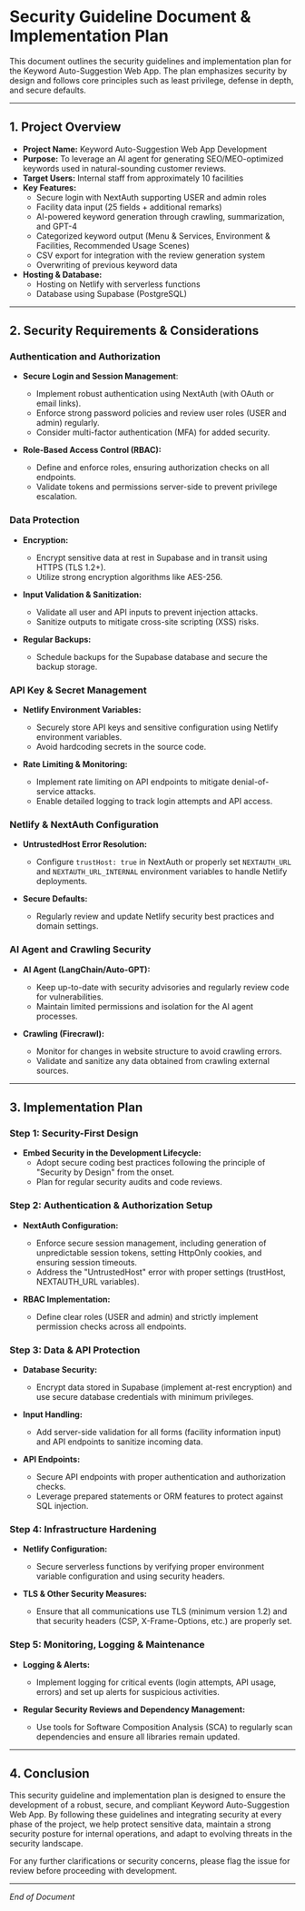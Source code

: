 # Security Guideline Document & Implementation Plan

This document outlines the security guidelines and implementation plan for the Keyword Auto-Suggestion Web App. The plan emphasizes security by design and follows core principles such as least privilege, defense in depth, and secure defaults.

---

## 1. Project Overview

- **Project Name:** Keyword Auto-Suggestion Web App Development
- **Purpose:** To leverage an AI agent for generating SEO/MEO-optimized keywords used in natural-sounding customer reviews.
- **Target Users:** Internal staff from approximately 10 facilities
- **Key Features:**
  - Secure login with NextAuth supporting USER and admin roles
  - Facility data input (25 fields + additional remarks)
  - AI-powered keyword generation through crawling, summarization, and GPT-4
  - Categorized keyword output (Menu & Services, Environment & Facilities, Recommended Usage Scenes)
  - CSV export for integration with the review generation system
  - Overwriting of previous keyword data
- **Hosting & Database:**
  - Hosting on Netlify with serverless functions
  - Database using Supabase (PostgreSQL)

---

## 2. Security Requirements & Considerations

### Authentication and Authorization

- **Secure Login and Session Management**:
  - Implement robust authentication using NextAuth (with OAuth or email links).
  - Enforce strong password policies and review user roles (USER and admin) regularly.
  - Consider multi-factor authentication (MFA) for added security.

- **Role-Based Access Control (RBAC):**
  - Define and enforce roles, ensuring authorization checks on all endpoints.
  - Validate tokens and permissions server-side to prevent privilege escalation.

### Data Protection

- **Encryption:**
  - Encrypt sensitive data at rest in Supabase and in transit using HTTPS (TLS 1.2+).
  - Utilize strong encryption algorithms like AES-256.

- **Input Validation & Sanitization:**
  - Validate all user and API inputs to prevent injection attacks.
  - Sanitize outputs to mitigate cross-site scripting (XSS) risks.

- **Regular Backups:**
  - Schedule backups for the Supabase database and secure the backup storage.

### API Key & Secret Management

- **Netlify Environment Variables:**
  - Securely store API keys and sensitive configuration using Netlify environment variables.
  - Avoid hardcoding secrets in the source code.

- **Rate Limiting & Monitoring:**
  - Implement rate limiting on API endpoints to mitigate denial-of-service attacks.
  - Enable detailed logging to track login attempts and API access.

### Netlify & NextAuth Configuration

- **UntrustedHost Error Resolution:**
  - Configure `trustHost: true` in NextAuth or properly set `NEXTAUTH_URL` and `NEXTAUTH_URL_INTERNAL` environment variables to handle Netlify deployments.

- **Secure Defaults:**
  - Regularly review and update Netlify security best practices and domain settings.

### AI Agent and Crawling Security

- **AI Agent (LangChain/Auto-GPT):**
  - Keep up-to-date with security advisories and regularly review code for vulnerabilities.
  - Maintain limited permissions and isolation for the AI agent processes.

- **Crawling (Firecrawl):**
  - Monitor for changes in website structure to avoid crawling errors.
  - Validate and sanitize any data obtained from crawling external sources.

---

## 3. Implementation Plan

### Step 1: Security-First Design

- **Embed Security in the Development Lifecycle:**
  - Adopt secure coding best practices following the principle of "Security by Design" from the onset.
  - Plan for regular security audits and code reviews.

### Step 2: Authentication & Authorization Setup

- **NextAuth Configuration:**
  - Enforce secure session management, including generation of unpredictable session tokens, setting HttpOnly cookies, and ensuring session timeouts.
  - Address the "UntrustedHost" error with proper settings (trustHost, NEXTAUTH_URL variables).

- **RBAC Implementation:**
  - Define clear roles (USER and admin) and strictly implement permission checks across all endpoints.

### Step 3: Data & API Protection

- **Database Security:**
  - Encrypt data stored in Supabase (implement at-rest encryption) and use secure database credentials with minimum privileges.

- **Input Handling:**
  - Add server-side validation for all forms (facility information input) and API endpoints to sanitize incoming data.

- **API Endpoints:**
  - Secure API endpoints with proper authentication and authorization checks.
  - Leverage prepared statements or ORM features to protect against SQL injection.

### Step 4: Infrastructure Hardening

- **Netlify Configuration:**
  - Secure serverless functions by verifying proper environment variable configuration and using security headers.

- **TLS & Other Security Measures:**
  - Ensure that all communications use TLS (minimum version 1.2) and that security headers (CSP, X-Frame-Options, etc.) are properly set.

### Step 5: Monitoring, Logging & Maintenance

- **Logging & Alerts:**
  - Implement logging for critical events (login attempts, API usage, errors) and set up alerts for suspicious activities.

- **Regular Security Reviews and Dependency Management:**
  - Use tools for Software Composition Analysis (SCA) to regularly scan dependencies and ensure all libraries remain updated.

---

## 4. Conclusion

This security guideline and implementation plan is designed to ensure the development of a robust, secure, and compliant Keyword Auto-Suggestion Web App. By following these guidelines and integrating security at every phase of the project, we help protect sensitive data, maintain a strong security posture for internal operations, and adapt to evolving threats in the security landscape.

For any further clarifications or security concerns, please flag the issue for review before proceeding with development.

---

*End of Document*